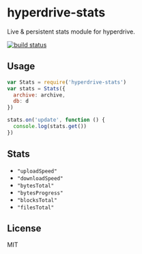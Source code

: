 
# hyperdrive-stats

Live & persistent stats module for hyperdrive.

[![build status](https://travis-ci.org/juliangruber/hyperdrive-stats.svg?branch=master)](http://travis-ci.org/juliangruber/hyperdrive-stats)

## Usage

```js
var Stats = require('hyperdrive-stats')
var stats = Stats({
  archive: archive,
  db: d
})

stats.on('update', function () {
  console.log(stats.get())
})
```

## Stats

- `"uploadSpeed"`
- `"downloadSpeed"`
- `"bytesTotal"`
- `"bytesProgress"`
- `"blocksTotal"`
- `"filesTotal"`


## License

MIT
